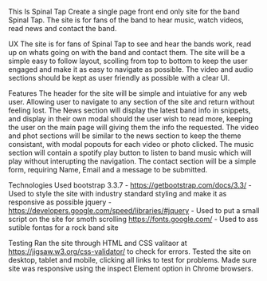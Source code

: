 This Is Spinal Tap
Create a single page front end only site for the band Spinal Tap.
The site is for fans of the band to hear music, watch videos, read news and contact the band.


UX
The site is for fans of Spinal Tap to see and hear the bands work, read up on whats going on with the band and contact them.
The site will be a simple easy to follow layout, scolling from top to bottom to keep the user engaged and make it as easy to navigate as possible.
The video and audio sections should be kept as user friendly as possible with a clear UI.


Features
The header for the site will be simple and intuiative for any web user. Allowing user to navigate to any section of the site and return without feeling lost.
The News section will display the latest band info in snippets, and display in their own modal should the user wish to read more, keeping the user on the main page will giving them the info the requested.
The video and phot sections will be similar to the news section to keep the theme consistant, with modal popouts for each video or photo clicked.
The music section will contain a spotify play button to listen to band music which will play without interupting the navigation.
The contact section will be a simple form, requiring Name, Email and a message to be submitted.


Technologies Used
bootstrap 3.3.7 - https://getbootstrap.com/docs/3.3/ - Used to style the site with industry standard styling and make it as responsive as possible
jquery - https://developers.google.com/speed/libraries/#jquery - Used to put a small script on the site for smoth scrolling
https://fonts.google.com/ - Used to ass sutible fontas for a rock band site


Testing
Ran the site through HTML and CSS valitaor at https://jigsaw.w3.org/css-validator/ to check for errors.
Tested the site on desktop, tablet and mobile, clicking all links to test for problems.
Made sure site was responsive using the inspect Element option in Chrome browsers.